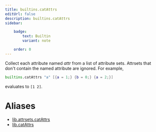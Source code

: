 ```yaml
---
title: builtins.catAttrs
editUrl: false
description: builtins.catAttrs
sidebar:

    badge:
        text: Builtin
        variant: note

    order: 0
---
```


Collect each attribute named *attr* from a list of attribute
sets.  Attrsets that don't contain the named attribute are
ignored. For example,

```nix
builtins.catAttrs "a" [{a = 1;} {b = 0;} {a = 2;}]
```

evaluates to `[1 2]`.


# Aliases

- [lib.attrsets.catAttrs](/nix-doc-comments/reference/lib/attrsets/lib-attrsets-catattrs)
- [lib.catAttrs](/nix-doc-comments/reference/lib/lib-catattrs)


